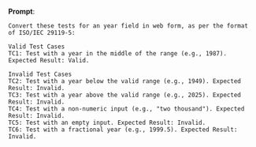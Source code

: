 **Prompt**:

    Convert these tests for an year field in web form, as per the format of ISO/IEC 29119-5:
    
    Valid Test Cases
    TC1: Test with a year in the middle of the range (e.g., 1987). Expected Result: Valid.
    
    Invalid Test Cases
    TC2: Test with a year below the valid range (e.g., 1949). Expected Result: Invalid.
    TC3: Test with a year above the valid range (e.g., 2025). Expected Result: Invalid.
    TC4: Test with a non-numeric input (e.g., "two thousand"). Expected Result: Invalid.
    TC5: Test with an empty input. Expected Result: Invalid.
    TC6: Test with a fractional year (e.g., 1999.5). Expected Result: Invalid.
